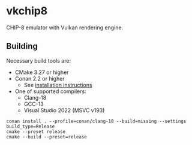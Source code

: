 # vkchip8

CHIP-8 emulator with Vulkan rendering engine.

## Building
Necessary build tools are:
* CMake 3.27 or higher
* Conan 2.2 or higher
  * See [installation instructions](https://docs.conan.io/2/installation.html)
* One of supported compilers:
  * Clang-18
  * GCC-13
  * Visual Studio 2022 (MSVC v193)

```
conan install . --profile=conan/clang-18 --build=missing --settings build_type=Release
cmake --preset release
cmake --build --preset=release
```

